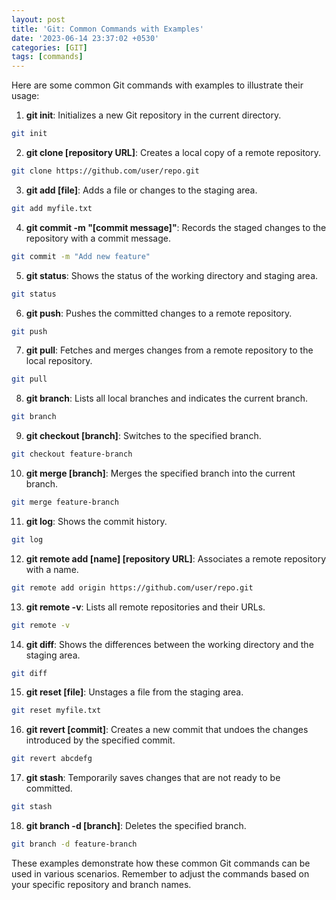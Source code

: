 ```yaml
---
layout: post
title: 'Git: Common Commands with Examples'
date: '2023-06-14 23:37:02 +0530'
categories: [GIT]
tags: [commands]
---
```


Here are some common Git commands with examples to illustrate their usage:

1. **git init**: Initializes a new Git repository in the current directory.
```bash
git init
```

2. **git clone [repository URL]**: Creates a local copy of a remote repository.
```bash
git clone https://github.com/user/repo.git
```

3. **git add [file]**: Adds a file or changes to the staging area.
```bash
git add myfile.txt
```

4. **git commit -m "[commit message]"**: Records the staged changes to the repository with a commit message.
```bash
git commit -m "Add new feature"
```

5. **git status**: Shows the status of the working directory and staging area.
```bash
git status
```

6. **git push**: Pushes the committed changes to a remote repository.
```bash
git push
```

7. **git pull**: Fetches and merges changes from a remote repository to the local repository.
```bash
git pull
```

8. **git branch**: Lists all local branches and indicates the current branch.
```bash
git branch
```

9. **git checkout [branch]**: Switches to the specified branch.
```bash
git checkout feature-branch
```

10. **git merge [branch]**: Merges the specified branch into the current branch.
```bash
git merge feature-branch
```

11. **git log**: Shows the commit history.
```bash
git log
```

12. **git remote add [name] [repository URL]**: Associates a remote repository with a name.
```bash
git remote add origin https://github.com/user/repo.git
```

13. **git remote -v**: Lists all remote repositories and their URLs.
```bash
git remote -v
```

14. **git diff**: Shows the differences between the working directory and the staging area.
```bash
git diff
```

15. **git reset [file]**: Unstages a file from the staging area.
```bash
git reset myfile.txt
```

16. **git revert [commit]**: Creates a new commit that undoes the changes introduced by the specified commit.
```bash
git revert abcdefg
```

17. **git stash**: Temporarily saves changes that are not ready to be committed.
```bash
git stash
```

18. **git branch -d [branch]**: Deletes the specified branch.
```bash
git branch -d feature-branch
```

These examples demonstrate how these common Git commands can be used in various scenarios. Remember to adjust the commands based on your specific repository and branch names.